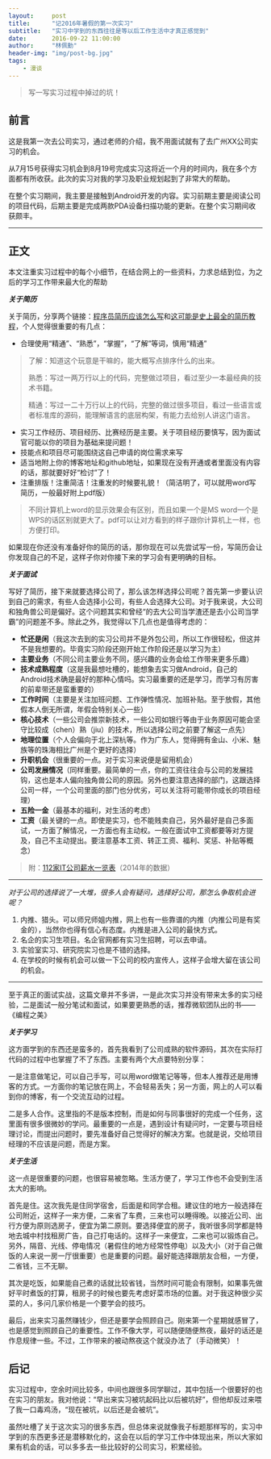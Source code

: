 ```yaml
---
layout:     post
title:      "记2016年暑假的第一次实习"
subtitle:   "实习中学到的东西往往是等以后工作生活中才真正感觉到"
date:       2016-09-22 11:00:00
author:     "林佩勤"
header-img: "img/post-bg.jpg"
tags:
    - 漫谈
---
```


> 写一写实习过程中掉过的坑！


## 前言

这是我第一次去公司实习，通过老师的介绍，我不用面试就有了去广州XX公司实习的机会。

从7月15号获得实习机会到8月19号完成实习这将近一个月的时间内，我在多个方面都有所收获。此次的实习对我的学习及职业规划起到了非常大的帮助。

在整个实习期间，我主要是接触到Android开发的内容。实习前期主要是阅读公司的项目代码，后期主要是完成两款PDA设备扫描功能的更新。在整个实习期间收获颇丰。

---

## 正文

本文注重实习过程中的每个小细节，在结合网上的一些资料，力求总结到位，为之后的学习工作带来最大化的帮助

***关于简历***

关于简历，分享两个链接：[程序员简历应该怎么写](https://www.zhihu.com/question/25002833)和[这可能是史上最全的简历教程](http://blog.sina.com.cn/s/blog_7d75a1df0102xfa7.html?tj=1)，个人觉得很重要的有几点：


- 合理使用“精通”、“熟悉”，“掌握”，“了解”等词，慎用“精通”


> 了解：知道这个玩意是干嘛的，能大概写点排序什么的出来。
>
> 熟悉：写过一两万行以上的代码，完整做过项目，看过至少一本最经典的技术书籍。
>
> 精通：写过一二十万行以上的代码，完整的做过很多项目，看过一些语言或者标准库的源码，能理解语言的底层构架，有能力去给别人讲这门语言。

- 实习工作经历、项目经历、比赛经历是主要。关于项目经历要慎写，因为面试官可能以你的项目为基础来提问题！
- 技能点和项目尽可能围绕这自己申请的岗位需求来写
- 适当地附上你的博客地址和github地址，如果现在没有开通或者里面没有内容的话，那就要好好“检讨”了！
- 注重排版！注重简洁！注重发的时候要礼貌！（简洁明了，可以就用word写简历，一般最好附上pdf版）

> 不同计算机上word的显示效果会有区别，而且如果一个是MS word一个是WPS的话区别就更大了。pdf可以让对方看到的样子跟你计算机上一样，也方便打印。

如果现在你还没有准备好你的简历的话，那你现在可以先尝试写一份，写简历会让你发现自己的不足，这样子你对你接下来的学习会有更明确的目标。

***关于面试***

写好了简历，接下来就要选择公司了，那么该怎样选择公司呢？首先第一步要认识到自己的需求，有些人会选择小公司，有些人会选择大公司。对于我来说，大公司和独角兽公司是偏好。这个问题其实和曾经“的去大公司当学渣还是去小公司当学霸”的问题差不多。除此之外，我觉得以下几点也是值得考虑的：

- **忙还是闲**（我这次去到的实习公司并不是外包公司，所以工作很轻松，但这并不是我想要的。毕竟实习阶段还刚开始工作阶段还是以学习为主）
- **主要业务**（不同公司主要业务不同，感兴趣的业务会给工作带来更多乐趣）
- **技术成熟程度**（这是我最想吐槽的，能想象去实习做Android，自己的Android技术确是最好的那种心情吗。实习最重要的还是学习，而学习有厉害的前辈带还是蛮重要的）
- **工作时间**（主要是关注加班问题、工作弹性情况、加班补贴。至于放假，其他假本人倒无所谓，年假会特别关心一些）
- **核心技术**（一些公司会推崇新技术，一些公司如银行等由于业务原因可能会坚守比较成（chen）熟（jiu）的技术，所以选择公司之前要了解这一点先）
- **地理位置**（个人会偏向于北上深杭等。作为广东人，觉得拥有金山、小米、魅族等的珠海相比广州是个更好的选择）
- **升职机会**（很重要的一点。对于实习来说便是留用机会）
- **公司发展情况**（同样重要。最简单的一点，你的工资往往会与公司的发展挂钩，这也是本人偏向独角兽公司的原因。另外也要注意选择的部门，这跟选择公司一样，一个公司里面的部门也分优劣，可以关注将可能带你成长的项目经理）
- **五险一金**（最基本的福利，对生活的考虑）
- **工资**（最关键的一点。即使是实习，也不能贱卖自己，另外最好是自己多面试，一方面了解情况，一方面也有主动权。一般在面试中工资都要等对方提及，自己不主动提出。要注意基本工资、转正工资、福利、奖惩、补贴等概念）

> 附：[112家IT公司薪水一览表](112家IT公司薪水一览表)（2014年的数据）

----------

*对于公司的选择说了一大堆，很多人会有疑问，选择好公司，那怎么争取机会进呢？*

1. 内推、猎头。可以师兄师姐内推，网上也有一些靠谱的内推（内推公司是有奖金的），当然你也得有信心有态度。内推是进入公司的最快方式。
2. 名企的实习生项目。名企官网都有实习生招聘，可以去申请。
3. 实验室实习、研究院实习也是不错的选择。
4. 在学校的时候有机会可以做一下公司的校内宣传人，这样子会增大留在该公司的机会。

----------

至于真正的面试实战，这篇文章并不多讲，一是此次实习并没有带来太多的实习经验，二是面试一般分笔试和面试，如果要更熟悉的话，推荐微软团队出的书——《编程之美》

***关于学习***

这方面学到的东西还是蛮多的，首先我看到了公司成熟的软件源码，其次在实际打代码的过程中也掌握了不了东西。主要有两个大点要特别分享：

一是注意做笔记，可以自己手写，可以用word做笔记等等，但本人推荐还是用博客的方式。一方面你的笔记放在网上，不会轻易丢失；另一方面，网上的人可以看到你的博客，有一个交流互动的过程。

二是多人合作。这里指的不是版本控制，而是如何与同事很好的完成一个任务，这里面有很多很微妙的学问。最重要的一点是，遇到设计有疑问时，一定要与项目经理讨论，而提出问题时，要先准备好自己觉得好的解决方案。也就是说，交给项目经理的不应该是问题，而是方案。

***关于生活***

这一点是很重要的问题，也很容易被忽略。生活方便了，学习工作也不会受到生活太大的影响。

首先是住。这次我先是住同学宿舍，后面是和同学合租。建议住的地方一般选择在公司附近，这样子一来方便，二来省了车费，三来也可以睡得晚。以接近公司、出行方便为原则选房子，便宜为第二原则。要选择便宜的房子，我听很多同学都是特地去城中村找租房广告，自己打电话的。这样子一来便宜，二来也可以锻炼自己。另外，隔音、光线、停电情况（暑假住的地方经常性停电）以及大小（对于自己做饭的人来说一房一厅很重要）也是重要的问题。最好能选择跟朋友合租，一方便，二省钱，三不无聊。

其次是吃饭，如果能自己煮的话就比较省钱，当然时间可能会有限制，如果事先做好平时煮饭的打算，租房子的时候也要先考虑好菜市场的位置。对于我这种很少买菜的人，多问几家价格是一个要学会的技巧。

最后，出来实习虽然赚钱少，但还是要学会照顾自己。刚来第一个星期就感冒了，也是感觉到照顾自己的重要性。工作不像大学，可以随便随便熬夜，最好的话还是作息规律一些。不过，工作带来的被动熬夜这个就没办法了（手动微笑）！

## 后记

实习过程中，空余时间比较多，中间也跟很多同学聊过，其中包括一个很要好的也在实习的朋友。我对他说：“早出来实习被坑起码比以后被坑好”，但他却反过来喂了我一口毒鸡汤，“现在被坑，以后还是会被坑”。

虽然吐槽了关于这次实习的很多东西，但总体来说就像我子标题那样写的，实习中学到的东西更多还是潜移默化的，这会在以后的学习工作中体现出来，所以大家如果有机会的话，可以多多去一些比较好的公司实习，积累经验。
